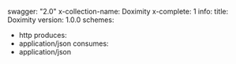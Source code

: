 swagger: "2.0"
x-collection-name: Doximity
x-complete: 1
info:
  title: Doximity
  version: 1.0.0
schemes:
- http
produces:
- application/json
consumes:
- application/json